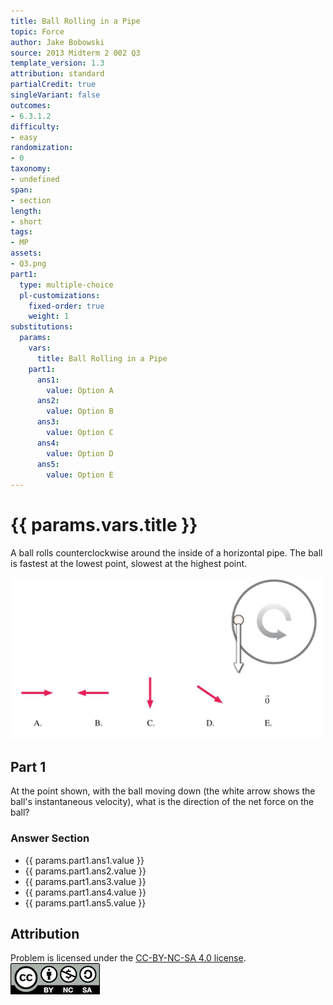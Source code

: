 ```yaml
---
title: Ball Rolling in a Pipe
topic: Force
author: Jake Bobowski
source: 2013 Midterm 2 002 Q3
template_version: 1.3
attribution: standard
partialCredit: true
singleVariant: false
outcomes:
- 6.3.1.2
difficulty:
- easy
randomization:
- 0
taxonomy:
- undefined
span:
- section
length:
- short
tags:
- MP
assets:
- Q3.png
part1:
  type: multiple-choice
  pl-customizations:
    fixed-order: true
    weight: 1
substitutions:
  params:
    vars:
      title: Ball Rolling in a Pipe
    part1:
      ans1:
        value: Option A
      ans2:
        value: Option B
      ans3:
        value: Option C
      ans4:
        value: Option D
      ans5:
        value: Option E
---
```

# {{ params.vars.title }}
A ball rolls counterclockwise around the inside of a horizontal pipe.
The ball is fastest at the lowest point, slowest at the highest point.

<img src="Q3.png" width=500 alt="A cross-section of a pipe with a ball rotating couterclockwise inside of it. Options A, B, C, D and E are arrows pointing right, left, down, down and to the right, and the zero vector, respectively.">

## Part 1

At the point shown, with the ball moving down (the white arrow shows the ball's instantaneous velocity), what is the direction of the net force on the ball?

### Answer Section

- {{ params.part1.ans1.value }}
- {{ params.part1.ans2.value }}
- {{ params.part1.ans3.value }}
- {{ params.part1.ans4.value }}
- {{ params.part1.ans5.value }}

## Attribution

Problem is licensed under the [CC-BY-NC-SA 4.0 license](https://creativecommons.org/licenses/by-nc-sa/4.0/).<br> ![The Creative Commons 4.0 license requiring attribution-BY, non-commercial-NC, and share-alike-SA license.](https://raw.githubusercontent.com/firasm/bits/master/by-nc-sa.png)